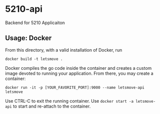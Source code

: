 # 5210-api

Backend for 5210 Applicaiton

## Usage: Docker

From this directory, with a valid installation of Docker, run

```
docker build -t letsmove .
```

Docker compiles the go code inside the container and creates a custom image
devoted to running your application. From there, you may create a container:

```
docker run -it -p [YOUR_FAVORITE_PORT]:9000 --name letsmove-api letsmove
```

Use CTRL-C to exit the running container. Use `docker start -a letsmove-api` 
to start and re-attach to the container.